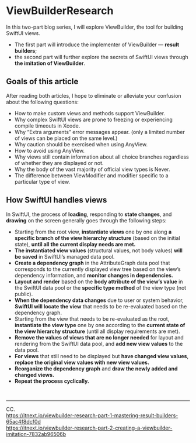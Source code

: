 # ViewBuilderResearch
In this two-part blog series, I will explore ViewBuilder, the tool for building SwiftUI views.
- The first part will introduce the implementer of ViewBuilder — **result builders**; 
- the second part will further explore the secrets of SwiftUI views through **the imitation of ViewBuilder**.

## Goals of this article
After reading both articles, I hope to eliminate or alleviate your confusion about the following questions:
- How to make custom views and methods support ViewBuilder.
- Why complex SwiftUI views are prone to freezing or experiencing compile timeouts in Xcode.
- Why “Extra arguments” error messages appear. (only a limited number of views can be placed on the same level.)
- Why caution should be exercised when using AnyView.
- How to avoid using AnyView.
- Why views still contain information about all choice branches regardless of whether they are displayed or not.
- Why the body of the vast majority of official view types is Never.
- The difference between ViewModifier and modifier specific to a particular type of view.

## How SwiftUI handles views
In SwiftUI, the process of **loading**, responding to **state changes**, and **drawing** on the screen generally goes through the following steps:
- Starting from the root view, **instantiate views** one by one along **a specific branch of the view hierarchy structure** (based on the initial state), **until all the current display needs are met.**
- **The instantiated view values** (structural values, not body values) **will be saved** in SwiftUI’s managed data pool.
- **Create a dependency graph** in the AttributeGraph data pool that corresponds to the currently displayed view tree based on the view’s dependency information, and **monitor changes in dependencies.**
- **Layout and render** based on the **body attribute of the view’s value** in the SwiftUI data pool or the **specific type method** of the view type (not public).
- **When the dependency data changes** due to user or system behavior, **SwiftUI will locate the view** that needs to be re-evaluated based on the dependency graph.
- Starting from the view that needs to be re-evaluated as the root, **instantiate the view type** one by one according to the **current state of the view hierarchy structure** (until all display requirements are met).
- **Remove the values of views that are no longer needed** for layout and rendering from the SwiftUI data pool, and **add new view values** to the data pool.
- **For views** that still need to be displayed but **have changed view values**, **replace the original view values with new view values.**
- **Reorganize the dependency graph** and **draw the newly added and changed views.**
- **Repeat the process cyclically.**


<br>

***

CC.<br>
https://itnext.io/viewbuilder-research-part-1-mastering-result-builders-65ac4f8dcf0d <br>
https://itnext.io/viewbuilder-research-part-2-creating-a-viewbuilder-imitation-7832ab96506b
